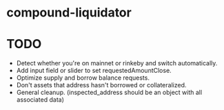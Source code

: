 # compound-liquidator

# TODO
- Detect whether you're on mainnet or rinkeby and switch automatically.
- Add input field or slider to set requestedAmountClose.
- Optimize supply and borrow balance requests.
- Don't assets that address hasn't borrowed or collateralized.
- General cleanup. (inspected_address should be an object with all associated data)
